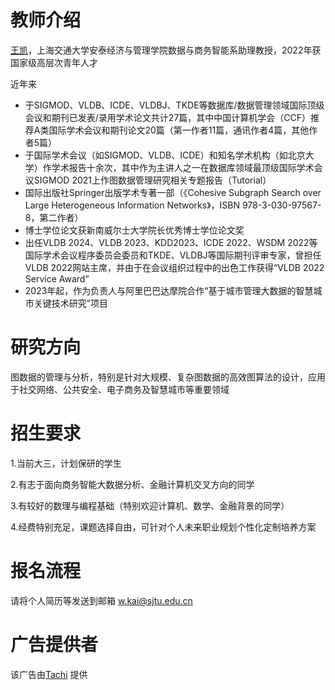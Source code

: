 # 教师介绍
[王凯](https://www.acem.sjtu.edu.cn/faculty/wangkai.html)，上海交通大学安泰经济与管理学院数据与商务智能系助理教授，2022年获国家级高层次青年人才

近年来
- 于SIGMOD、VLDB、ICDE、VLDBJ、TKDE等数据库/数据管理领域国际顶级会议和期刊已发表/录用学术论文共计27篇，其中中国计算机学会（CCF）推荐A类国际学术会议和期刊论文20篇（第一作者11篇，通讯作者4篇，其他作者5篇）
- 于国际学术会议（如SIGMOD、VLDB、ICDE）和知名学术机构（如北京大学）作学术报告十余次，其中作为主讲人之一在数据库领域最顶级国际学术会议SIGMOD 2021上作图数据管理研究相关专题报告（Tutorial）
- 国际出版社Springer出版学术专著一部（《Cohesive Subgraph Search over Large Heterogeneous Information Networks》，ISBN 978-3-030-97567-8，第二作者）
- 博士学位论文获新南威尔士大学院长优秀博士学位论文奖
- 出任VLDB 2024、VLDB 2023、KDD2023、ICDE 2022、WSDM 2022等国际学术会议程序委员会委员和TKDE、VLDBJ等国际期刊评审专家，曾担任VLDB 2022网站主席，并由于在会议组织过程中的出色工作获得“VLDB 2022 Service Award”
- 2023年起，作为负责人与阿里巴巴达摩院合作“基于城市管理大数据的智慧城市关键技术研究”项目

# 研究方向
图数据的管理与分析，特别是针对大规模、复杂图数据的高效图算法的设计，应用于社交网络、公共安全、电子商务及智慧城市等重要领域

# 招生要求
1.当前大三，计划保研的学生

2.有志于面向商务智能大数据分析、金融计算机交叉方向的同学

3.有较好的数理与编程基础（特别欢迎计算机、数学、金融背景的同学）

4.经费特别充足，课题选择自由，可针对个人未来职业规划个性化定制培养方案

# 报名流程
请将个人简历等发送到邮箱 w.kai@sjtu.edu.cn

# 广告提供者

该广告由[Tachi](375605069@qq.com) 提供

